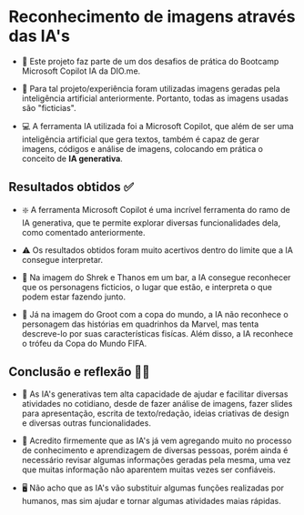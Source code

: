 # Reconhecimento de imagens através das IA's

- 📖 Este projeto faz parte de um dos desafios de prática do Bootcamp Microsoft Copilot IA da DIO.me.

- 📢 Para tal projeto/experiência foram utilizadas imagens geradas pela inteligência artificial anteriormente. Portanto, todas as imagens usadas são "ficticias".

- 💻 A ferramenta IA utilizada foi a Microsoft Copilot, que além de ser uma inteligência artificial que gera textos, também é capaz de gerar imagens, códigos e análise de imagens, colocando em prática o conceito de **IA generativa**.

## Resultados obtidos ✅
- ❇️ A ferramenta Microsoft Copilot é uma incrível ferramenta do ramo de IA generativa, que te permite explorar diversas funcionalidades dela, como comentado anteriormente.

- ⚠️ Os resultados obtidos foram muito acertivos dentro do limite que a IA consegue interpretar.

- 🔎 Na imagem do Shrek e Thanos em um bar, a IA consegue reconhecer que os personagens ficticios, o lugar que estão, e interpreta o que podem estar fazendo junto.

- 🔎 Já na imagem do Groot com a copa do mundo, a IA não reconhece o personagem das histórias em quadrinhos da Marvel, mas tenta descreve-lo por suas características fisícas. Além disso, a IA reconhece o trófeu da Copa do Mundo FIFA.

## Conclusão e reflexão 🚀🧐

- 🤖 As IA's generativas tem alta capacidade de ajudar e facilitar diversas atividades no cotidiano, desde de fazer análise de imagens, fazer slides para apresentação, escrita de texto/redação, ideias criativas de design e diversas outras funcionalidades.

- 💭 Acredito firmemente que as IA's já vem agregando muito no processo de conhecimento e aprendizagem de diversas pessoas, porém ainda é necessário revisar algumas informações geradas pela mesma, uma vez que muitas informação não aparentem muitas vezes ser confiáveis. 

- 🖥️ Não acho que as IA's vão substituir algumas funções realizadas por humanos, mas sim ajudar e tornar algumas atividades maias rápidas.
